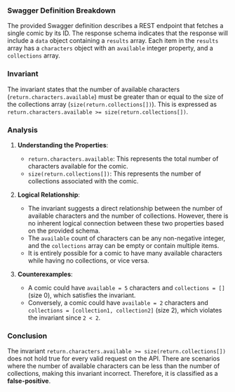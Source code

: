 ### Swagger Definition Breakdown
The provided Swagger definition describes a REST endpoint that fetches a single comic by its ID. The response schema indicates that the response will include a `data` object containing a `results` array. Each item in the `results` array has a `characters` object with an `available` integer property, and a `collections` array.

### Invariant
The invariant states that the number of available characters (`return.characters.available`) must be greater than or equal to the size of the collections array (`size(return.collections[])`). This is expressed as `return.characters.available >= size(return.collections[])`.

### Analysis
1. **Understanding the Properties**:
   - `return.characters.available`: This represents the total number of characters available for the comic.
   - `size(return.collections[])`: This represents the number of collections associated with the comic.

2. **Logical Relationship**:
   - The invariant suggests a direct relationship between the number of available characters and the number of collections. However, there is no inherent logical connection between these two properties based on the provided schema. 
   - The `available` count of characters can be any non-negative integer, and the `collections` array can be empty or contain multiple items. 
   - It is entirely possible for a comic to have many available characters while having no collections, or vice versa.

3. **Counterexamples**:
   - A comic could have `available = 5` characters and `collections = []` (size 0), which satisfies the invariant.
   - Conversely, a comic could have `available = 2` characters and `collections = [collection1, collection2]` (size 2), which violates the invariant since `2 < 2`.

### Conclusion
The invariant `return.characters.available >= size(return.collections[])` does not hold true for every valid request on the API. There are scenarios where the number of available characters can be less than the number of collections, making this invariant incorrect. Therefore, it is classified as a **false-positive**.
